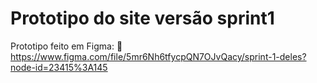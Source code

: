 # Prototipo do site versão sprint1
Prototipo feito em Figma:
🔗 https://www.figma.com/file/5mr6Nh6tfycpQN7OJvQacy/sprint-1-deles?node-id=23415%3A145
